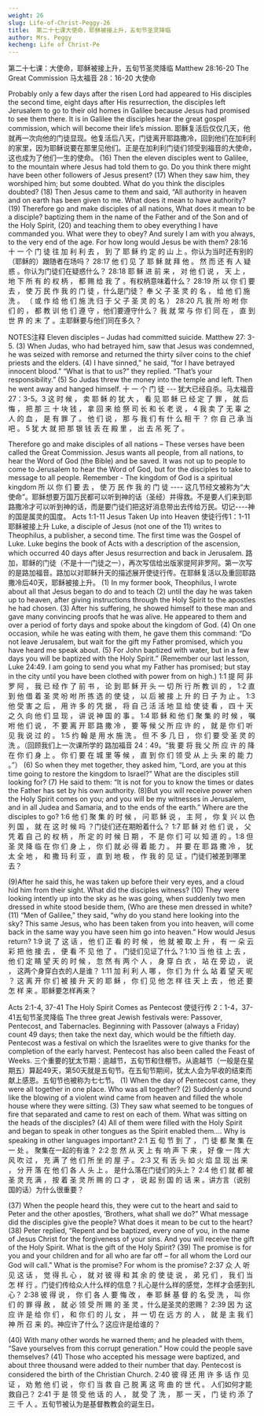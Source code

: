 ```yaml
---
weight: 26
slug: Life-of-Christ-Peggy-26
title:  第二十七课大使命，耶稣被接上升，五旬节圣灵降临
author: Mrs. Peggy
kecheng: Life of Christ-Pe
---
```


第二十七课：大使命，耶稣被接上升，五旬节圣灵降临
Matthew 28:16-20 The Great Commission
马太福音 28：16-20 大使命

Probably only a few days after the risen Lord had appeared to His disciples the second time, eight days after His resurrection, the disciples left Jerusalem to go to their old homes in Galilee because Jesus had promised to see them there. It is in Galilee the disciples hear the great gospel commission, which will become their life’s mission.
耶稣复活后仅仅几天，他就再一次向他的门徒显现。他复活后八天，门徒离开耶路撒冷，回到他们在加利利的家里，因为耶稣说要在那里见他们。正是在加利利门徒们领受到福音的大使命，这也成为了他们一生的使命。
(16) Then the eleven disciples went to Galilee, to the mountain where Jesus had told them to go. Do you think there might have been other followers of Jesus present? (17) When they saw him, they worshiped him; but some doubted. What do you think the disciples doubted? (18) Then Jesus came to them and said, “All authority in heaven and on earth has been given to me. What does it mean to have authority? (19) Therefore go and make disciples of all nations, What does it mean to be a disciple? baptizing them in the name of the Father and of the Son and of the Holy Spirit, (20) and teaching them to obey everything I have commanded you. What were they to obey? And surely I am with you always, to the very end of the age. For how long would Jesus be with them?
28:16 十 一 个 门 徒 往 加 利 利 去 ， 到 了 耶 稣 约 定 的 山 上 。你认为当时还有别的（耶稣的）跟随者在场吗？ 28:17 他 们 见 了 耶 稣 就 拜 他 。 然 而 还 有 人 疑 惑 。你认为门徒们在疑惑什么？ 28:18 耶 稣 进 前 来 ， 对 他 们 说 ， 天 上 ， 地 下 所 有 的 权 柄 ， 都 赐 给 我 了 。有权柄意味着什么？ 28:19 所 以 你 们 要 去 ， 使 万 民 作 我 的 门 徒 ，什么是门徒？ 奉 父 子 圣 灵 的 名 ， 给 他 们 施 洗 。 （ 或 作 给 他 们 施 洗 归 于 父 子 圣 灵 的 名 ） 28:20 凡 我 所 吩 咐 你 们 的 ， 都 教 训 他 们 遵 守 ，他们要遵守什么？ 我 就 常 与 你 们 同 在 ， 直 到 世 界 的 末 了 。主耶稣要与他们同在多久？

NOTES注释
Eleven disciples – Judas had committed suicide. Matthew 27: 3-5. (3) When Judas, who had betrayed him, saw that Jesus was condemned, he was seized with remorse and returned the thirty silver coins to the chief priests and the elders. (4) I have sinned,” he said, “for I have betrayed innocent blood.” “What is that to us?” they replied. “That’s your responsibility.” (5) So Judas threw the money into the temple and left. Then he went away and hanged himself.
十 一 个 门 徒 --- 犹大已经自杀。马太福音 27：3-5。3 这 时 候 ， 卖 耶 稣 的 犹 大 ， 看 见 耶 稣 已 经 定 了 罪 ， 就 后 悔 ， 把 那 三 十 块 钱 ， 拿 回 来 给 祭 司 长 和 长 老 说 ， 4 我 卖 了 无 辜 之 人 的 血 ， 是 有 罪 了 。 他 们 说 ， 那 与 我 们 有 什 么 相 干 ？ 你 自 己 承 当 吧 。 5 犹 大 就 把 那 银 钱 丢 在 殿 里 ， 出 去 吊 死 了 。

Therefore go and make disciples of all nations – These verses have been called the Great Commission. Jesus wants all people, from all nations, to hear the Word of God (the Bible) and be saved. It was not up to people to come to Jerusalem to hear the Word of God, but for the disciples to take to message to all people. Remember - The kingdom of God is a spiritual kingdom
所 以 你 们 要 去 ， 使 万 民 作 我 的 门 徒 ---- 这几节经文被称为“大使命”。耶稣想要万国万民都可以听到神的话（圣经）并得救。不是要人们来到耶路撒冷才可以听到神的话，而是要门徒们把这好消息带出去传给万民。切记----神的国是属灵的国度。
Acts 1:1-11 Jesus Taken Up into Heaven
使徒行传1：1-11耶稣被接上升
Luke, a disciple of Jesus (not one of the 11) writes to Theophilus, a publisher, a second time. The first time was the Gospel of Luke. Luke begins the book of Acts with a description of the ascension, which occurred 40 days after Jesus resurrection and back in Jerusalem.
路加，耶稣的门徒（不是十一门徒之一），再次写信给出版家提阿非罗阿。第一次写的是路加福音。路加以对耶稣升天的描述展开使徒行传。在耶稣复活以及重回耶路撒冷后40天，耶稣被接上升。
(1) In my former book, Theophilus, I wrote about all that Jesus began to do and to teach (2) until the day he was taken up to heaven, after giving
instructions through the Holy Spirit to the apostles he had chosen. (3) After his suffering, he showed himself to these man and gave many convincing proofs that he was alive. He appeared to them and over a period of forty days and spoke about the kingdom of God. (4) On one occasion, while he was eating with them, he gave them this command: “Do not leave Jerusalem, but wait for the gift my Father promised, which you have heard me speak about. (5) For John baptized with water, but in a few days you will be baptized with the Holy Spirit.” (Remember our last lesson, Luke 24:49. I am going to send you what my Father has promised; but stay in the city until you have been clothed with power from on high.)
1:1 提 阿 非 罗 阿 ， 我 已 经 作 了 前 书 ， 论 到 耶 稣 开 头 一 切 所 行 所 教 训 的 ， 1:2 直 到 他 借 着 圣 灵 吩 咐 所 拣 选 的 使 徒 ， 以 后 被 接 上 升 的 日 子 为 止 。 1:3 他 受 害 之 后 ， 用 许 多 的 凭 据 ， 将 自 己 活 活 地 显 给 使 徒 看 ， 四 十 天 之 久 向 他 们 显 现 ， 讲 说 神 国 的 事 。 1:4 耶 稣 和 他 们 聚 集 的 时 候 ， 嘱 咐 他 们 说 ， 不 要 离 开 耶 路 撒 冷 ， 要 等 候 父 所 应 许 的 ， 就 是 你 们 听 见 我 说 过 的 。 1:5 约 翰 是 用 水 施 洗 。 但 不 多 几 日 ， 你 们 要 受 圣 灵 的 洗 。（回顾我们上一次课所学的 路加福音 24：49。“我 要 将 我 父 所 应 许 的 降 在 你 们 身 上 。 你 们 要 在 城 里 等 候 ， 直 到 你 们 领 受 从 上 头 来 的 能 力 。”）
(6) So when they met together, they asked him, “Lord, are you at this time going to restore the kingdom to Israel?” What are the disciples still looking for? (7) He said to them: “It is not for you to know the times or dates the Father has set by his own authority. (8)But you will receive power when the Holy Spirit comes on you; and you will be my witnesses in Jerusalem, and in all Judea and Samaria, and to the ends of the earth.” Where are the disciples to go?
1:6 他 们 聚 集 的 时 候 ， 问 耶 稣 说 ， 主 阿 ， 你 复 兴 以 色 列 国 ， 就 在 这 时 候 吗 ？门徒们还在期盼着什么？ 1:7 耶 稣 对 他 们 说 ， 父 凭 着 自 己 的 权 柄 ， 所 定 的 时 候 日 期 ， 不 是 你 们 可 以 知 道 的 。1:8 但 圣 灵 降 临 在 你 们 身 上 ， 你 们 就 必 得 着 能 力 。 并 要 在 耶 路 撒 冷 ， 犹 太 全 地 ， 和 撒 玛 利 亚 ， 直 到 地 极 ， 作 我 的 见 证 。门徒们被差到哪里去？

(9)After he said this, he was taken up before their very eyes, and a cloud hid him from their sight. What did the disciples witness? (10) They were looking intently up into the sky as he was going, when suddenly two men dressed in white stood beside them, (Who are these men dressed in white? (11) “Men of Galilee,” they said, “why do you stand here looking into the sky? This same Jesus, who has been taken from you into heaven, will come back in the same way you have seen him go into heaven.” How would Jesus return?
1:9 说 了 这 话 ， 他 们 正 看 的 时 候 ， 他 就 被 取 上 升 ， 有 一 朵 云 彩 把 他 接 去 ， 便 看 不 见 他 了 。 门徒们见证了什么？1:10 当 他 往 上 去 ， 他 们 定 睛 望 天 的 时 候 ， 忽 然 有 两 个 人 ， 身 穿 白 衣 ， 站 在 旁 边 ， 说 ， 这两个身穿白衣的人是谁？ 1:11 加 利 利 人 哪 ， 你 们 为 什 么 站 着 望 天 呢 ？ 这 离 开 你 们 被 接 升 天 的 耶 稣 ， 你 们 见 他 怎 样 往 天 上 去 ， 他 还 要 怎 样 来 。耶稣要怎样再来？

Acts 2:1-4, 37-41 The Holy Spirit Comes as Pentecost
使徒行传 2：1-4，37-41五旬节圣灵降临
The three great Jewish festivals were: Passover, Pentecost, and Tabernacles. Beginning with Passover (always a Friday) count 49 days; then take the next day, which would be the fiftieth day. Pentecost was a festival on which the Israelites were to give thanks for the completion of the early harvest. Pentecost has also been called the Feast of Weeks.
三个重要的犹太节期：逾越节，五旬节和住棚节。从逾越节（一般是在星期五）算起49天，第50天就是五旬节。在五旬节期间，犹太人会为早收的结束而献上感恩。五旬节也被称为七七节。
(1) When the day of Pentecost came, they were all together in one place.
Who was all together? (2) Suddenly a sound like the blowing of a violent wind came from heaven and filled the whole house where they were sitting. (3) They saw what seemed to be tongues of fire that separated and came to rest on each of them. What was sitting on the heads of the disciples? (4) All of them were filled with the Holy Spirit and began to speak in other tongues as the Spirit enabled them…. Why is speaking in other languages important?
2:1 五 旬 节 到 了 ， 门 徒 都 聚 集 在 一 处 。 聚集在一起的有谁？ 2:2 忽 然 从 天 上 有 响 声 下 来 ， 好 像 一 阵 大 风 吹 过 ， 充 满 了 他 们 所 坐 的 屋 子 。 2:3 又 有 舌 头 如 火 焰 显 现 出 来 ， 分 开 落 在 他 们 各 人 头 上 。 是什么落在门徒们的头上？ 2:4 他 们 就 都 被 圣 灵 充 满 ， 按 着 圣 灵 所 赐 的 口 才 ， 说 起 别 国 的 话 来 。讲方言（说别国的话）为什么很重要？

(37) When the people heard this, they were cut to the heart and said to Peter and the other apostles, ‘Brothers, what shall we do?” What message did the disciples give the people? What does it mean to be cut to the heart? (38) Peter replied, “Repent and be baptized, every one of you, in the name of Jesus Christ for the forgiveness of your sins. And you will receive the gift of the Holy
Spirit. What is the gift of the Holy Spirit? (39) The promise is for you and your children and for all who are far off – for all whom the Lord our God will call.” What is the promise? For whom is the promise?
2:37 众 人 听 见 这 话 ， 觉 得 扎 心 ， 就 对 彼 得 和 其 余 的 使 徒 说 ， 弟 兄 们 ， 我 们 当 怎 样 行 。门徒们传给众人什么样的信息？扎心是什么样的感觉，怎样才会感到扎心？ 2:38 彼 得 说 ， 你 们 各 人 要 悔 改 ， 奉 耶 稣 基 督 的 名 受 洗 ， 叫 你 们 的 罪 得 赦 ， 就 必 领 受 所 赐 的 圣 灵 。什么是圣灵的恩赐？ 2:39 因 为 这 应 许 是 给 你 们 ， 和 你 们 的 儿 女 ， 并 一 切 在 远 方 的 人 ， 就 是 主 我 们 神 所 召 来 的。神应许了什么？这应许是给谁的？

(40) With many other words he warned them; and he pleaded with them, “Save yourselves from this corrupt generation.” How could the people save themselves? (41) Those who accepted his message were baptized, and about three thousand were added to their number that day. Pentecost is considered the birth of the Christian Church.
2:40 彼 得 还 用 许 多 话 作 见 证 ， 劝 勉 他 们 说 ， 你 们 当 救 自 己 脱 离 这 弯 曲 的 世 代 。 人们如何才能救自己？ 2:41 于 是 领 受 他 话 的 人 ， 就 受 了 洗 ， 那 一 天 ， 门 徒 约 添 了 三 千 人 。五旬节被认为是基督教教会的诞生日。
